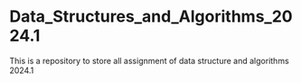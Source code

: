 # Data_Structures_and_Algorithms_2024.1
This is a repository to store all assignment of data structure and algorithms 2024.1
